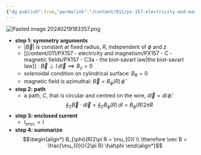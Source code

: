 ```yaml
---
{"dg-publish":true,"permalink":"/content/011/px-157-electricity-and-magnetism/px-157-c-magnetic-fields/px-157-c4b-magnetic-field-of-an-infinite-straight-wire/","created":"2024-10-01T18:27:10.197+01:00","updated":"2024-11-26T20:09:56.340+00:00"}
---
```


![Pasted image 20240219183357.png](/img/user/pics/Pasted%20image%2020240219183357.png)
- **step 1: symmetry arguments**
	- $|\vec B|$ is constant at fixed radius, $R$, independent of ${} \phi$ and $z$
	- [[content/011/PX157 - electricity and magnetism/PX157 - C - magnetic fields/PX157 - C3a - the biot-savart law\|the biot-savart law]] : $\vec B \perp I\,d\vec l \implies B_z =0$ 
	- solenoidal condition on cylindrical surface: $B_{R} = 0$
	- magnetic field is azimuthal: $\vec B = B_{\phi}(R)\,\hat\phi$
- **step 2: path**
	- a path, $C$, that is circular and centred on the wire, $d\vec l = dl\,\hat\phi :$
$$
\oint_{C}\vec B\cdot d\vec l = \oint_{C}B_{\phi}(R) \,dl = B_\phi(R)2\pi R
$$
- **step 3: enclosed current**
	- $I_{encl.} = I$
- **step 4: summarize**
	$$\begin{align*}
		B_{\phi}(R)2\pi R = \mu_{0}I \\
		\therefore \vec B = \frac{\mu_{0}I}{2\pi R} \hat\phi
		\end{align*}$$
